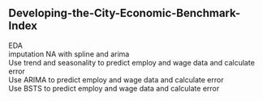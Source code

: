 ## Developing-the-City-Economic-Benchmark-Index

EDA  
imputation NA with spline and arima  
Use trend and seasonality to predict employ and wage data and calculate error  
Use ARIMA to predict employ and wage data and calculate error  
Use BSTS to predict employ and wage data and calculate error  
